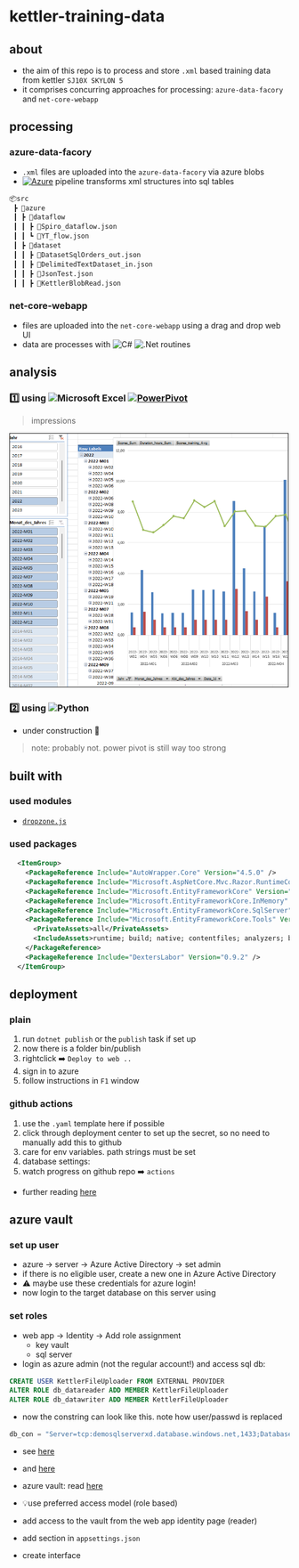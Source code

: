 # kettler-training-data

## about

- the aim of this repo is to process and store `.xml` based training data from kettler `SJ10X SKYLON 5`
- it comprises concurring approaches for processing: `azure-data-facory` and `net-core-webapp`

## processing

### azure-data-facory

- `.xml` files are uploaded into the `azure-data-facory` via azure blobs
- [![Azure](https://badgen.net/badge/icon/azure?icon=azure&label)](https://azure.microsoft.com) pipeline transforms xml structures into sql tables

```python
📦src
 ┣ 📂azure
 ┃ ┣ 📂dataflow
 ┃ ┃ ┣ 📜Spiro_dataflow.json
 ┃ ┃ ┗ 📜YT_flow.json
 ┃ ┣ 📂dataset
 ┃ ┃ ┣ 📜DatasetSqlOrders_out.json
 ┃ ┃ ┣ 📜DelimitedTextDataset_in.json
 ┃ ┃ ┣ 📜JsonTest.json
 ┃ ┃ ┣ 📜KettlerBlobRead.json
```

### net-core-webapp

- files are uploaded into the `net-core-webapp` using a drag and drop web UI
- data are processes with ![C#](https://img.shields.io/badge/c%23-%23239120.svg?style=flat&logo=c-sharp&logoColor=white) ![.Net](https://img.shields.io/badge/.NET-5C2D91?style=flat&logo=.net&logoColor=white) routines

## analysis

### 1️⃣ using ![Microsoft Excel](https://img.shields.io/badge/Microsoft_Excel-217346?style=flat&logo=microsoft-excel&logoColor=white) [![PowerPivot](https://badgen.net/badge/icon/powerpivot?icon=powerpivot&label)](https://www.powerpivot.com/)

> impressions

<img src="docs/img/2023-02-05-12-58-53.png" alt="impression" width=500 border=1 /><br/>

### 2️⃣ using ![Python](https://img.shields.io/badge/python-3670A0?style=flat&logo=python&logoColor=ffdd54)

- under construction 🚧

> note: probably not. power pivot is still way too strong

## built with

### used modules

- [`dropzone.js`](https://www.dropzonejs.com/)

### used packages

```xml
  <ItemGroup>
    <PackageReference Include="AutoWrapper.Core" Version="4.5.0" />
    <PackageReference Include="Microsoft.AspNetCore.Mvc.Razor.RuntimeCompilation" Version="7.0.2" />
    <PackageReference Include="Microsoft.EntityFrameworkCore" Version="7.0.2" />
    <PackageReference Include="Microsoft.EntityFrameworkCore.InMemory" Version="7.0.2" />
    <PackageReference Include="Microsoft.EntityFrameworkCore.SqlServer" Version="7.0.2" />
    <PackageReference Include="Microsoft.EntityFrameworkCore.Tools" Version="7.0.2">
      <PrivateAssets>all</PrivateAssets>
      <IncludeAssets>runtime; build; native; contentfiles; analyzers; buildtransitive</IncludeAssets>
    </PackageReference>
    <PackageReference Include="DextersLabor" Version="0.9.2" />
  </ItemGroup>
```

## deployment

### plain

1. run `dotnet publish` or the `publish` task if set up
1. now there is a folder bin/publish
1. rightclick ➡️ `Deploy to web ..`
1. sign in to azure
1. follow instructions in `F1` window

### github actions

1. use the `.yaml` template here if possible
2. click through deployment center to set up the secret, so no need to manually add this to github
3. care for env variables. path strings must be set
4. database settings:
5. watch progress on github repo ➡️ `actions`

- further reading [here](https://learn.microsoft.com/en-us/azure/app-service/deploy-github-actions?tabs=applevel)

## azure vault

### set up user

- azure -> server -> Azure Active Directory -> set admin
- if there is no eligible user, create a new one in Azure Active Directory
- ⚠️ maybe use these credentials for azure login!
- now login to the target database on this server using

### set roles

- web app -> Identity -> Add role assignment
  - key vault
  - sql server
- login as azure admin (not the regular account!) and access sql db:

```sql
CREATE USER KettlerFileUploader FROM EXTERNAL PROVIDER
ALTER ROLE db_datareader ADD MEMBER KettlerFileUploader
ALTER ROLE db_datawriter ADD MEMBER KettlerFileUploader
```

- now the constring can look like this. note how user/passwd is replaced

```csharp
db_con = "Server=tcp:demosqlserverxd.database.windows.net,1433;Database=DemoSqlDb;Authentication=Active Directory Managed Identity;Trusted_Connection=False;Encrypt=True;PersistSecurityInfo=True;";
```

- see [here](https://www.codemag.com/Article/2107041/Eliminate-Secrets-from-Your-Applications-with-Azure-Managed-Identity)
- and [here](https://mderriey.com/2021/07/23/new-easy-way-to-use-aad-auth-with-azure-sql/)

- azure vault: read [here](https://www.loginradius.com/blog/engineering/guest-post/using-azure-key-vault-with-an-azure-web-app-in-c-sharp/)
- 💡use preferred access model (role based)
- add access to the vault from the web app identity page (reader)
- add section in `appsettings.json`
- create interface
